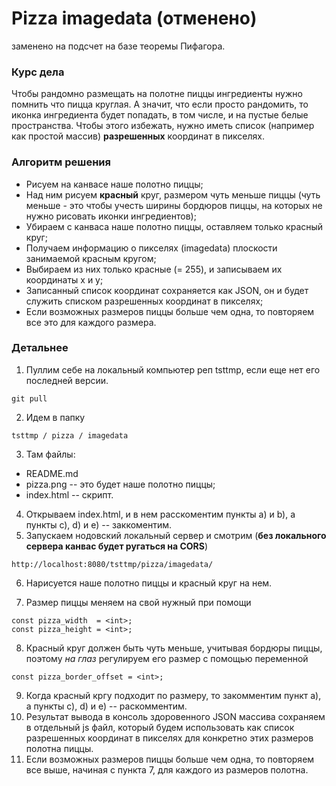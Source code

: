 # Pizza imagedata (отменено)
заменено на подсчет на базе теоремы Пифагора.

### Курс дела
Чтобы рандомно размещать на полотне пиццы ингредиенты нужно помнить что пицца круглая. А значит, что если 
просто рандомить, то иконка ингредиента будет попадать, в том числе, и на пустые белые пространства.
Чтобы этого избежать, нужно иметь список (например как простой массив) **разрешенных** координат в пикселях.

### Алгоритм решения
* Рисуем на канвасе наше полотно пиццы;
* Над ним рисуем **красный** круг, размером чуть меньше пиццы (чуть меньше - это чтобы учесть ширины бордюров 
пиццы, на которых не нужно рисовать иконки ингредиентов);
* Убираем с канваса наше полотно пиццы, оставляем только красный круг;
* Получаем информацию о пикселях (imagedata) плоскости занимаемой красным кругом;
* Выбираем из них только красные (= 255), и записываем их координаты x и y;
* Записанный список координат сохраняется как JSON, он и будет служить списком разрешенных координат в пикселях;
* Если возможных размеров пиццы больше чем одна, то повторяем все это для каждого размера.

### Детальнее
1) Пуллим себе на локальный компьютер реп tsttmp, если еще нет его последней версии.
```
git pull
```
2) Идем в папку
```
tsttmp / pizza / imagedata
```
3) Там файлы:
* README.md
* pizza.png -- это будет наше полотно пиццы;
* index.html -- скрипт.
4) Открываем index.html, и в нем расскоментим пункты a) и b), а пункты c), d) и e) -- заккоментим.
5) Запускаем нодовский локальный сервер и смотрим (**без локального сервера канвас будет ругаться на CORS**)
```
http://localhost:8080/tsttmp/pizza/imagedata/
```
6) Нарисуется наше полотно пиццы и красный круг на нем. 

7) Размер пиццы меняем на свой нужный при помощи 

```
const pizza_width  = <int>;
const pizza_height = <int>;
```
8) Красный круг должен быть чуть меньше, учитывая бордюры пиццы, поэтому *на глаз*
регулируем его размер с помощью переменной 
```
const pizza_border_offset = <int>;
```
9) Когда красный кргу подходит по размеру, то закомментим пункт a), а пункты c), d) и e) -- раскомментим.
10) Результат вывода в консоль здоровенного JSON массива сохраняем в отдельный js файл, который будем использовать
как список разрешенных координат в пикселях для конкретно этих размеров полотна пиццы.
11) Если возможных размеров пиццы больше чем одна, то повторяем все выше, начиная с пункта 7, для каждого из размеров полотна.
